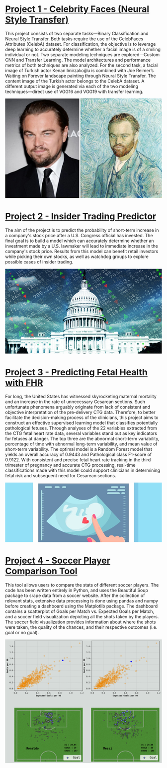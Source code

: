 # [Project 1 - Celebrity Faces (Neural Style Transfer)](https://github.com/NarinCodes/Celeb-Faces_Neural-Style-Transfer)
This project consists of two separate tasks—Binary Classification and Neural Style Transfer. Both tasks require the use of the CelebFaces Attributes (CelebA) dataset. For classification, the objective is to leverage deep learning to accurately determine whether a facial image is of a smiling individual or not. Two separate modeling techniques are explored—Custom CNN and Transfer Learning. The model architectures and performance metrics of both techniques are also analyzed. For the second task, a facial image of Turkish actor Kenan Imirzalıoğlu is combined with Joe Reimer’s Waiting on Forever landscape painting through Neural Style Transfer. The content image of the Turkish actor belongs to the CelebA dataset. A different output image is generated via each of the two modeling techniques—direct use of VGG16 and VGG19 with transfer learning.

![](/images/Vs75m.jpeg)


# [Project 2 - Insider Trading Predictor](https://github.com/NarinCodes/Insider_Trading_Predictor)
The aim of the project is to predict the probability of short-term increase in a company's stock price after a U.S. Congress official has invested. The final goal is to build a model which can accurately determine whether an investment made by a U.S. lawmaker will lead to immediate increase in the company's stock price. Results from this model can benefit retail investors while picking their own stocks, as well as watchdog groups to explore possible cases of insider trading.

![](/images/download.jpeg)

# [Project 3 - Predicting Fetal Health with FHR](https://github.com/NarinCodes/Predicting-Fetal-Health-with-FHR)
For long, the United States has witnessed skyrocketing maternal mortality and an increase in the rate of unnecessary Cesarean sections. Such unfortunate phenomena arguably originate from lack of consistent and objective interpretation of the pre-delivery CTG data. Therefore, to better facilitate the decision-making process of the clinicians, this project aims to construct an effective supervised learning model that classifies potentially pathological fetuses. Through analyses of the 22 variables extracted from the CTG fetal heart rate data, several variables stand out as key indicators for fetuses at danger. The top three are the abnormal short-term variability, percentage of time with abnormal long-term variability, and mean value of short-term variability. The optimal model is a Random Forest model that yields an overall accuracy of 0.9443 and Pathological class F1-score of 0.9122. With consistent and precise fetal heart rate tracking in the third trimester of pregnancy and accurate CTG processing, real-time classifications made with this model could support clinicians in determining fetal risk and subsequent need for Cesarean sections.

![](/images/fetal-heart-rate-2.jpeg)

# [Project 4 - Soccer Player Comparison Tool](https://github.com/NarinCodes/Player_Comparison)
This tool allows users to compare the stats of different soccer players. The code has been written entirely in Python, and uses the Beautiful Soup package to srape data from a soccer website. After the collection of relevant stats, extensive data processing is done using pandas and numpy before creating a dashboard using the Matplotlib package. The dashboard contains a scatterplot of Goals per Match vs. Expected Goals per Match, and a soccer field visualization depicting all the shots taken by the players. The soccer field visualization provides information about where the shots were taken, the quality of the chances, and their respective outcomes (i.e. goal or no goal).

![](/images/soccer.png)

&nbsp;

&nbsp;
